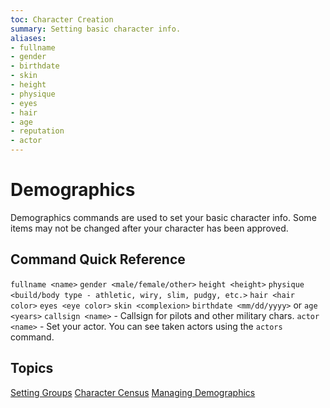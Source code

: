 ```yaml
---
toc: Character Creation
summary: Setting basic character info.
aliases:
- fullname
- gender
- birthdate
- skin
- height
- physique
- eyes
- hair
- age
- reputation
- actor
---
```

# Demographics

Demographics commands are used to set your basic character info.  Some items may not be changed after your character has been approved.

## Command Quick Reference

`fullname <name>`
`gender <male/female/other>`
`height <height>`
`physique <build/body type - athletic, wiry, slim, pudgy, etc.>`
`hair <hair color>`
`eyes <eye color>`
`skin <complexion>`
`birthdate <mm/dd/yyyy>` or `age <years>`
`callsign <name>` - Callsign for pilots and other military chars.
`actor <name>` - Set your actor.  You can see taken actors using the `actors` command.


## Topics

[Setting Groups](/help/demographics/groups)
[Character Census](/help/demographics/census)
[Managing Demographics](/help/demographics/admin)
